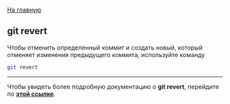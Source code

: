 [На главную](../readme.md)

## git revert

Чтобы отменить определенный коммит и создать новый, который отменяет изменения предыдущего коммита, используйте команду

```bash
git revert
```

---

Чтобы увидеть более подробную документацию о **git revert**, перейдите по **[этой ссылке](https://www.yourtodo.ru/posts/13/#revert)**.